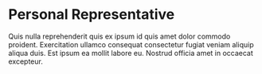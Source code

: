 # Personal Representative

Quis nulla reprehenderit quis ex ipsum id quis amet dolor commodo proident. Exercitation ullamco consequat consectetur fugiat veniam aliquip aliqua duis. Est ipsum ea mollit labore eu. Nostrud officia amet in occaecat excepteur.